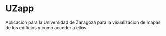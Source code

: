 # UZapp
Aplicacion para la Universidad de Zaragoza para la visualizacion de mapas de los edificios y como acceder a ellos
